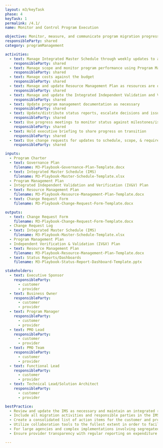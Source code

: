 ```yaml
---
layout: m3/keyTask
phase: 4
keyTask: 1
permalink: /4.1/
name: Monitor and Control Program Execution

objective: Monitor, measure, and communicate program migration progress.
responsibleParty: shared
category: programManagement

activities:
  - text: Manage Integrated Master Schedule through weekly updates to activities/dates/duration/dependencies
    responsibleParty: shared
  - text: Manage scope and monitor program performance using Program Management Plan
    responsibleParty: shared
  - text: Manage costs against the budget
    responsibleParty: shared
  - text: Manage and update Resource Management Plan as resources are on or off boarded or as needs change
    responsibleParty: shared
  - text: Manage and update the Integrated Independent Validation and Verification (IV&V) Plan
    responsibleParty: shared
  - text: Update program management documentation as necessary
    responsibleParty: shared
  - text: Update/distribute status reports, escalate decisions and issues through decision-making bodies
    responsibleParty: shared
  - text: Use progress meetings to monitor status against milestones/issues/risks and workstream decisions
    responsibleParty: shared
  - text: Hold executive briefing to share progress on transition
    responsibleParty: shared
  - text: Use change requests for updates to schedule, scope, & requirements; Update Change Request Log
    responsibleParty: shared

inputs:
  - Program Charter
  - text: Governance Plan
    filename: M3-Playbook-Governance-Plan-Template.docx
  - text: Integrated Master Schedule (IMS)
    filename: M3-Playbook-Master-Schedule-Template.xlsx
  - Program Management Plan
  - Integrated Independent Validation and Verification (IV&V) Plan
  - text: Resource Management Plan
    filename: M3-Playbook-Resource-Management-Plan-Template.docx
  - text: Change Request Form
    filename: M3-Playbook-Change-Request-Form-Template.docx

outputs:
  - text: Change Request Form
    filename: M3-Playbook-Change-Request-Form-Template.docx
  - Change Request Log
  - text: Integrated Master Schedule (IMS)
    filename: M3-Playbook-Master-Schedule-Template.xlsx
  - Program Management Plan
  - Independent Verification & Validation (IV&V) Plan
  - text: Resource Management Plan
    filename: M3-Playbook-Resource-Management-Plan-Template.docx
  - text: Status Reports/Dashboards
    filename: M3-Playbook-Status-Report-Dashboard-Template.pptx

stakeholders:
  - text: Executive Sponsor
    responsibleParty:
      - customer
      - provider
  - text: Business Owner
    responsibleParty:
      - customer
      - provider
  - text: Program Manager
    responsibleParty:
      - customer
      - provider
  - text: PMO Lead
    responsibleParty:
      - customer
      - provider
  - text: PMO Team
    responsibleParty:
      - customer
      - provider
  - text: Functional Lead
    responsibleParty:
      - customer
      - provider
  - text: Technical Lead/Solution Architect
    responsibleParty:
      - customer
      - provider

bestPractice:
  - Review and update the IMS as necessary and maintain an integrated recurring meeting and reporting cadence
  - Include all migration activities and responsible parties in the IMS. Migrations that include core and non-core services should align all services to the IMS
  - Create a consolidated list of action items for the customer and provider
  - Utilize collaboration tools to the fullest extent in order to facilitate information sharing across the migration program
  - For large agencies and complex implementations involving segregated business processes, teams should be co-located to ensure ease of communication, collaboration and problem solving; and to maximize program integration, including network access, conferencing needs
  - Ensure provider transparency with regular reporting on expenditure to date

---
```

